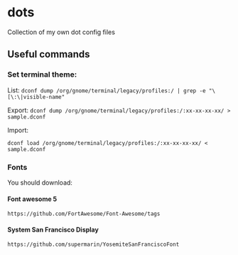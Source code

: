 # dots
Collection of my own dot config files

## Useful commands

### Set terminal theme:

List:
`dconf dump /org/gnome/terminal/legacy/profiles:/ | grep -e "\[\:\|visible-name"`

Export:
`dconf dump /org/gnome/terminal/legacy/profiles:/:xx-xx-xx-xx/ > sample.dconf`

Import:

`dconf load /org/gnome/terminal/legacy/profiles:/:xx-xx-xx-xx/ < sample.dconf`


### Fonts

You should download:

#### Font awesome 5
`https://github.com/FortAwesome/Font-Awesome/tags`

#### System San Francisco Display
`https://github.com/supermarin/YosemiteSanFranciscoFont`
